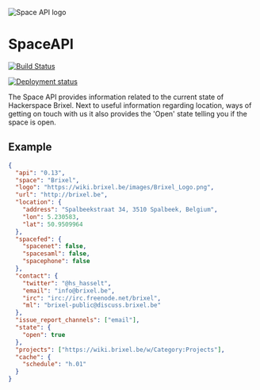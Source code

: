 ![Space API logo](http://spaceapi.net/c/images/spaceapi-logo.png)

# SpaceAPI

[![Build Status](https://dev.azure.com/Brixel/Brixel.SpaceAPI/_apis/build/status/Brixel.SpaceAPI?branchName=refs%2Fpull%2F36%2Fmerge)](https://dev.azure.com/Brixel/Brixel.SpaceAPI/_build/latest?definitionId=1&branchName=refs%2Fpull%2F36%2Fmerge)

[![Deployment status](https://vsrm.dev.azure.com/Brixel/_apis/public/Release/badge/2c5ed952-6945-473d-a743-5856cc65e56e/1/1)](https://vsrm.dev.azure.com/Brixel/_apis/public/Release/badge/2c5ed952-6945-473d-a743-5856cc65e56e/1/1)

The Space API provides information related to the current state of Hackerspace Brixel. Next to useful information regarding location, ways of getting on touch with us it also provides the 'Open' state telling you if the space is open.

## Example

```json
{
  "api": "0.13",
  "space": "Brixel",
  "logo": "https://wiki.brixel.be/images/Brixel_Logo.png",
  "url": "http://brixel.be",
  "location": {
    "address": "Spalbeekstraat 34, 3510 Spalbeek, Belgium",
    "lon": 5.230583,
    "lat": 50.9509964
  },
  "spacefed": {
    "spacenet": false,
    "spacesaml": false,
    "spacephone": false
  },
  "contact": {
    "twitter": "@hs_hasselt",
    "email": "info@brixel.be",
    "irc": "irc://irc.freenode.net/brixel",
    "ml": "brixel-public@discuss.brixel.be"
  },
  "issue_report_channels": ["email"],
  "state": {
    "open": true
  },
  "projects": ["https://wiki.brixel.be/w/Category:Projects"],
  "cache": {
    "schedule": "h.01"
  }
}
```
